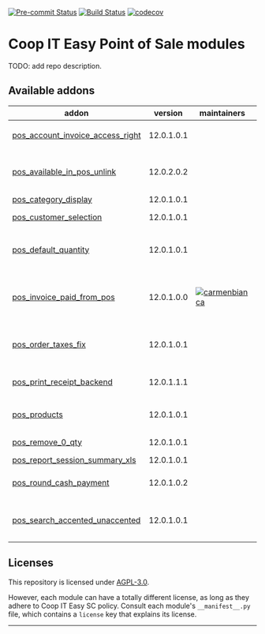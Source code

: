 
<!-- /!\ Non OCA Context : Set here the badge of your runbot / runboat instance. -->
[![Pre-commit Status](https://github.com/coopiteasy/cie-pos/actions/workflows/pre-commit.yml/badge.svg?branch=12.0)](https://github.com/coopiteasy/cie-pos/actions/workflows/pre-commit.yml?query=branch%3A12.0)
[![Build Status](https://github.com/coopiteasy/cie-pos/actions/workflows/test.yml/badge.svg?branch=12.0)](https://github.com/coopiteasy/cie-pos/actions/workflows/test.yml?query=branch%3A12.0)
[![codecov](https://codecov.io/gh/coopiteasy/cie-pos/branch/12.0/graph/badge.svg)](https://codecov.io/gh/coopiteasy/cie-pos)
<!-- /!\ Non OCA Context : Set here the badge of your translation instance. -->

<!-- /!\ do not modify above this line -->

# Coop IT Easy Point of Sale modules

TODO: add repo description.

<!-- /!\ do not modify below this line -->

<!-- prettier-ignore-start -->
[//]: # (addons)

Available addons
----------------
addon | version | maintainers | summary
--- | --- | --- | ---
[pos_account_invoice_access_right](pos_account_invoice_access_right/) | 12.0.1.0.1 |  | Allows read access on `account.invoice` to `point_of_sale.group_pos_user`
[pos_available_in_pos_unlink](pos_available_in_pos_unlink/) | 12.0.2.0.2 |  | Maintains "Available in POS" (`available_in_pos`) value when unchecking "Can be Sold" (`sale_ok`).
[pos_category_display](pos_category_display/) | 12.0.1.0.1 |  | TODO
[pos_customer_selection](pos_customer_selection/) | 12.0.1.0.1 |  | Allows a faster customer research and selection
[pos_default_quantity](pos_default_quantity/) | 12.0.1.0.1 |  | When adding an to order line, this module sets the quantity to the default quantity set on the product unit category.
[pos_invoice_paid_from_pos](pos_invoice_paid_from_pos/) | 12.0.1.0.0 | [![carmenbianca](https://github.com/carmenbianca.png?size=30px)](https://github.com/carmenbianca) | Mark invoices that were paid from the POS as such, and remove the reference line from the invoice report document for these invoices.
[pos_order_taxes_fix](pos_order_taxes_fix/) | 12.0.1.0.1 |  | Adds a button to on pos session to fix the taxes of the orders that doesn't match the calculation on backend"
[pos_print_receipt_backend](pos_print_receipt_backend/) | 12.0.1.1.1 |  | This module helps you to print and/or email POS receipts from the Odoo backend
[pos_products](pos_products/) | 12.0.1.0.1 |  | Adds information on POS product card. - display weight - producers
[pos_remove_0_qty](pos_remove_0_qty/) | 12.0.1.0.1 |  | Remove pos order line with quantity set to 0
[pos_report_session_summary_xls](pos_report_session_summary_xls/) | 12.0.1.0.1 |  | Download a Z ticket as .xls
[pos_round_cash_payment](pos_round_cash_payment/) | 12.0.1.0.2 |  | Rounds due amount to nearest 5 cents when adding a cash Payment line.
[pos_search_accented_unaccented](pos_search_accented_unaccented/) | 12.0.1.0.1 |  | Allows to search in POS for products with accented characters in name using unaccented search query.

[//]: # (end addons)

<!-- prettier-ignore-end -->

## Licenses

This repository is licensed under [AGPL-3.0](LICENSE).

However, each module can have a totally different license, as long as they adhere to Coop IT Easy SC
policy. Consult each module's `__manifest__.py` file, which contains a `license` key
that explains its license.

----
<!-- /!\ Non OCA Context : Set here the full description of your organization. -->
